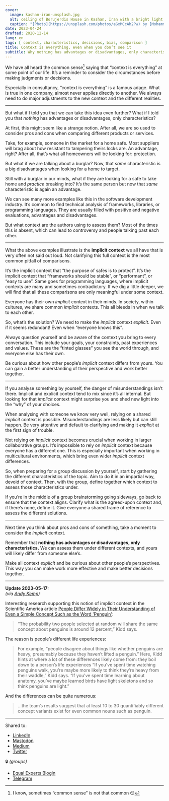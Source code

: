 ```yaml
---
cover:
  image: kashan-iran-unsplash.jpg
  alt: ceiling of Borujerdis House in Kashan, Iran with a bright light centre and shaded triangles all around it
  caption: "[Photo](https://unsplash.com/photos/aGxMCcAh2Pw) by [Mohammad Takhsh](https://unsplash.com/@mohammadtkh) on [Unsplash](https://unsplash.com/)"
date: 2023-04-24
drafted: 2020-12-14
lang: en
tags: [ context, characteristics, decisions, bias, comparison ]
title: Context is everything, even when you don’t see it
subtitle: Why nothing has advantages or disadvantages, only characteristics
---
```


We have all heard the common sense[^1] saying that “context is everything” at some point of our life. It’s a reminder to consider the circumstances before making judgments or decisions.

Especially in consultancy, “context is everything” is a famous adage. What is true in one company, almost never applies directly to another. We always need to do major adjustments to the new context and the different realities.

---

But what if I told you that we can take this idea even further? What if I told you that *nothing* has advantages or disadvantages, only characteristics?

At first, this might seem like a strange notion. After all, we are so used to consider pros and cons when comparing different products or services.

Take, for example, someone in the market for a home safe. Most suppliers will brag about how resistant to tampering theirs locks are. An advantage, right? After all, that’s what all homeowners will be looking for: protection.

But what if we are talking about a burglar? Now, that *same* characteristic is a big disadvantages when looking for a home to target.

Still with a burglar in our minds, what if they are looking for a safe to take home and *practice* breaking into? It’s the same person but now that *same* characteristic is again an advantage.

We can see many more examples like this in the software development industry. It’s common to find technical analysis of frameworks, libraries, or programming languages. They are usually filled with positive and negative evaluations, advantages and disadvantages.

But what context are the authors using to assess them? Most of the times this is absent, which can lead to controversy and people talking past each other.

---

What the above examples illustrate is the **implicit context** we all have that is very often not said out loud. Not clarifying this full context is the most common pitfall of comparisons.

It’s the implicit context that “the purpose of safes is to protect”. It’s the implicit context that “frameworks should be stable”, or “performant”, or “easy to use”. Same goes for programming languages, where implicit contexts are many and sometimes contradictory. If we dig a little deeper, we will find that all these comparisons are only meaningful under some context.

Everyone has their own *implicit* context in their minds. In society, within cultures, we share common *implicit* contexts. This all bleeds in when we talk to each other.

So, what’s the solution? We need to make the *implicit* context *explicit*. Even if it seems redundant! Even when “everyone knows this”.

Always question yourself and be aware of the context you bring to every conversation. This include your goals, your constraints, past experiences and values. These are the “tinted glasses” you see the world through, and everyone else has their own.

Be curious about how other people’s *implicit* context differs from yours. You can gain a better understanding of their perspective and work better together.

---

If you analyse something by yourself, the danger of misunderstandings isn’t there. Implicit and explicit context tend to mix since it’s all internal. But looking for that *implicit* context might surprise you and shed new light into the “why” of your choices.

When analysing with someone we know very well, relying on a shared *implicit* context is possible. Misunderstandings are less likely but can still happen. Be very attentive and default to clarifying and making it *explicit* at the first sign of trouble.

Not relying on *implicit* context becomes crucial when working in larger collaborative groups. It’s impossible to rely on *implicit* context because everyone has a different one. This is especially important when working in multicultural environments, which bring even wider *implicit* context differences.

So, when preparing for a group discussion by yourself, start by gathering the different characteristics of the topic. Aim to do it in an impartial way, devoid of context. Then, with the group, define together which context to assess those characteristics under.

If you’re in the middle of a group brainstorming going sideways, go back to ensure that the context aligns. Clarify what is the agreed-upon context and, if there’s none, define it. Give everyone a shared frame of reference to assess the different solutions.

---

Next time you think about pros and cons of something, take a moment to consider the *implicit* context.

Remember that **nothing has advantages or disadvantages, only characteristics.** We can assess them under different contexts, and yours will likely differ from someone else’s.

Make all context *explicit* and be curious about other people’s perspectives. This way you can make work more effective and make better decisions together.

---

**Update 2023-05-17:**  
*(via [Andy Kemp](https://mmitii.mattballantine.com/2023/05/17/pick-up-a-penguin/))*

Interesting research supporting this notion of implicit context in the Scientific America article [People Differ Widely in Their Understanding of Even a Simple Concept Such as the Word 'Penguin'](https://www.scientificamerican.com/article/people-differ-widely-in-their-understanding-of-even-a-simple-concept-such-as-the-word-penguin1/):

> “The probability two people selected at random will share the same concept about penguins is around 12 percent,” Kidd says.

The reason is people’s different life experiences: 

>  For example, “people disagree about things like whether penguins are heavy, presumably because they haven’t lifted a penguin.” Here, Kidd hints at where a lot of these differences likely come from: they boil down to a person’s life experiences “If you've spent time watching penguins walk, you’re maybe more likely to think they’re heavy from their waddle,” Kidd says. “If you've spent time learning about anatomy, you’ve maybe learned birds have light skeletons and so think penguins are light.”

And the differences can be quite numerous:

> …the team’s results suggest that at least 10 to 30 quantifiably different concept variants exist for even common nouns such as penguin.



[^1]: I know, sometimes “common sense” is not that common 😏

---

Shared to:

* [LinkedIn](https://www.linkedin.com/posts/hugocf_context-is-everything-even-when-you-don-activity-7057460932272128000--SHL/)
* [Mastodon](https://mastodon.online/@hugocf/110272811718806530)
* [Medium](https://hugocf.medium.com/context-is-everything-even-when-you-dont-see-it-8d56715c7c32)
* [Twitter](https://twitter.com/hugocf/status/1651694780768763905)

🔒 *(groups)*

* [Equal Experts Blogin](https://equalexperts.blogin.co/posts/blockers-to-collaboration-212218#c240989)
* [Telegram](https://t.me/c/1363309933/8716)
